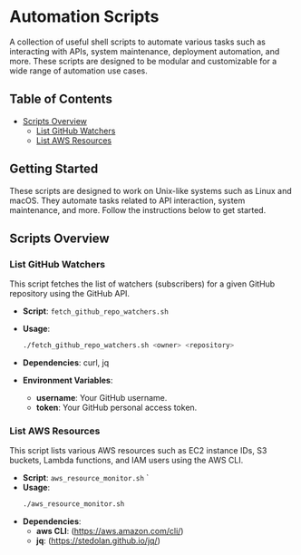 # Automation Scripts

A collection of useful shell scripts to automate various tasks such as interacting with APIs, system maintenance, deployment automation, and more. These scripts are designed to be modular and customizable for a wide range of automation use cases.

## Table of Contents
- [Scripts Overview](#scripts-overview)
  - [List GitHub Watchers](#list-github-watchers)
  - [List AWS Resources](#list-aws-resources)

## Getting Started

These scripts are designed to work on Unix-like systems such as Linux and macOS. They automate tasks related to API interaction, system maintenance, and more. Follow the instructions below to get started.

## Scripts Overview

### List GitHub Watchers

This script fetches the list of watchers (subscribers) for a given GitHub repository using the GitHub API.

- **Script**: `fetch_github_repo_watchers.sh`
- **Usage**: 
  ```bash
  ./fetch_github_repo_watchers.sh <owner> <repository>

- **Dependencies**: curl, jq

- **Environment Variables**:
  - **username**: Your GitHub username.
  - **token**: Your GitHub personal access token.

### List AWS Resources

This script lists various AWS resources such as EC2 instance IDs, S3 buckets, Lambda functions, and IAM users using the AWS CLI.

- **Script**: `aws_resource_monitor.sh`
`
- **Usage**:
  ```bash
  ./aws_resource_monitor.sh

- **Dependencies**:
  - **aws CLI**: (https://aws.amazon.com/cli/)
  - **jq**: (https://stedolan.github.io/jq/)
